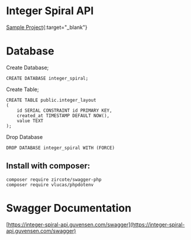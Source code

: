 # Integer Spiral API

[Sample Project](https://integer-spiral-api.guvensen.com/){:target="_blank"}


# Database

Create Database;  
````
CREATE DATABASE integer_spiral;
````

Create Table;
````
CREATE TABLE public.integer_layout
(
    id SERIAL CONSTRAINT id PRIMARY KEY,
    created_at TIMESTAMP DEFAULT NOW(),
    value TEXT
);
````

Drop Database

````
DROP DATABASE integer_spiral WITH (FORCE)
````

## Install with composer:

```composer require zircote/swagger-php```  
```composer require vlucas/phpdotenv```


# Swagger Documentation

[https://integer-spiral-api.guvensen.com/swagger](https://integer-spiral-api.guvensen.com/swagger)
